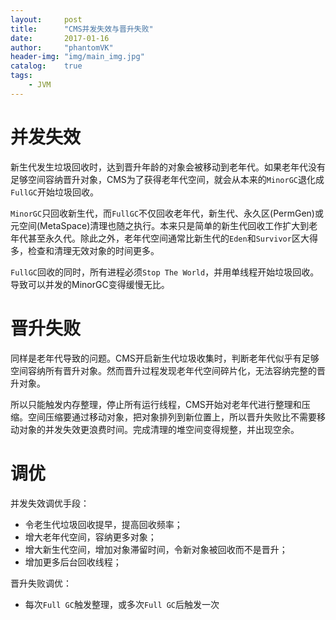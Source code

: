 ```yaml
---
layout:     post
title:      "CMS并发失效与晋升失败"
date:       2017-01-16
author:     "phantomVK"
header-img: "img/main_img.jpg"
catalog:    true
tags:
    - JVM
---
```


# 并发失效

新生代发生垃圾回收时，达到晋升年龄的对象会被移动到老年代。如果老年代没有足够空间容纳晋升对象，CMS为了获得老年代空间，就会从本来的`MinorGC`退化成`FullGC`开始垃圾回收。

`MinorGC`只回收新生代，而`FullGC`不仅回收老年代，新生代、永久区(PermGen)或元空间(MetaSpace)清理也随之执行。本来只是简单的新生代回收工作扩大到老年代甚至永久代。除此之外，老年代空间通常比新生代的`Eden`和`Survivor`区大得多，检查和清理无效对象的时间更多。

`FullGC`回收的同时，所有进程必须`Stop The World`，并用单线程开始垃圾回收。导致可以并发的MinorGC变得缓慢无比。

# 晋升失败

同样是老年代导致的问题。CMS开启新生代垃圾收集时，判断老年代似乎有足够空间容纳所有晋升对象。然而晋升过程发现老年代空间碎片化，无法容纳完整的晋升对象。

所以只能触发内存整理，停止所有运行线程，CMS开始对老年代进行整理和压缩。空间压缩要通过移动对象，把对象排列到新位置上，所以晋升失败比不需要移动对象的并发失效更浪费时间。完成清理的堆空间变得规整，并出现空余。

# 调优

并发失效调优手段：

* 令老生代垃圾回收提早，提高回收频率；
* 增大老年代空间，容纳更多对象；
* 增大新生代空间，增加对象滞留时间，令新对象被回收而不是晋升；
* 增加更多后台回收线程；

晋升失败调优：

* 每次`Full GC`触发整理，或多次`Full GC`后触发一次


